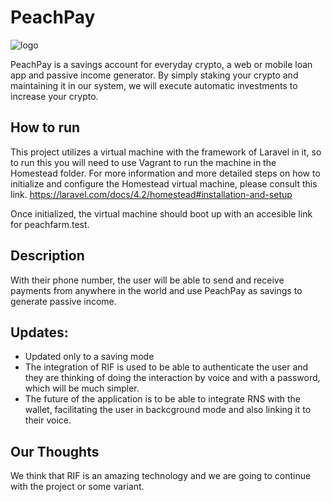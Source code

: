 # PeachPay
![logo](https://user-images.githubusercontent.com/43286109/194376500-6f7472c1-9ccf-43d9-b473-837aeb4f4b3f.png)

PeachPay is a savings account for everyday crypto, a web or mobile loan app and passive income generator. By simply staking your crypto and maintaining it in our system, we will execute automatic investments to increase your crypto.

## How to run

This project utilizes a virtual machine with the framework of Laravel in it, so to run this you will need to use Vagrant to run the machine in the Homestead folder. For more information and more detailed steps on how to initialize and configure the Homestead virtual machine, please consult this link. https://laravel.com/docs/4.2/homestead#installation-and-setup

Once initialized, the virtual machine should boot up with an accesible link for peachfarm.test.

## Description

With their phone number, the user will be able to send and receive payments from anywhere in the world and use PeachPay as savings to generate passive income.

## Updates:

- Updated only to a saving mode
- The integration of RIF is used to be able to authenticate the user and they are thinking of doing the interaction by voice and with a password, which will be much simpler.
- The future of the application is to be able to integrate RNS with the wallet, facilitating the user in backcground mode and also linking it to their voice.


## Our Thoughts
We think that RIF is an amazing technology and we are going to continue with the project or some variant.
